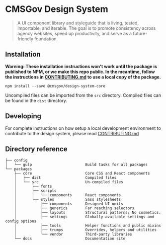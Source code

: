 # CMSGov Design System

> A UI component library and styleguide that is living, tested, importable, and iterable. The goal is to promote consistency across agency websites, speed up productivity, and serve as a future-friendly foundation.


## Installation

**Warning: These installation instructions won't work until the package is published to NPM, or we make this repo public. In the meantime, follow the instructions in [CONTRIBUTING.md](CONTRIBUTING.md) to use a local copy of the package.**

```
npm install --save @cmsgov/design-system-core
```

Uncompiled files can be imported from the `src` directory. Compiled files can be found in the `dist` directory.

## Developing

For complete instructions on how setup a local development environment to contribute to the design system, please read [CONTRIBUTING.md](CONTRIBUTING.md)

## Directory reference
<!-- You can regenerate the tree by running tree -d -I "node_modules" -->

```
├── config
│   └── gulp                        Build tasks for all packages
└── packages
    ├── core                        Core CSS and React components
    │   ├── dist                    Compiled files
    │   └── src                     Un-compiled files
    │       ├── fonts
    │       ├── scripts
    │       │   └── components      React components
    │       └── styles              Sass stylesheets
    │           ├── components      Designed UI units
    │           ├── generics        Far reaching selectors
    │           ├── layouts         Structural patterns; No cosmetics.
    │           ├── settings        Globally-available settings and config options
    │           ├── tools           Helper functions and public mixins
    │           ├── trumps          Overrides, helpers and utilities
    │           └── vendor          Third-party libraries
    └── docs                        Documentation site
```
